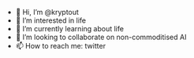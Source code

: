 - 👋 Hi, I’m @kryptout
- 👀 I’m interested in life
- 🌱 I’m currently learning about life
- 💞️ I’m looking to collaborate on non-commoditised AI
- 📫 How to reach me: twitter

<!---
kryptout/kryptout is a ✨ special ✨ repository because its `README.md` (this file) appears on your GitHub profile.
You can click the Preview link to take a look at your changes.
--->
